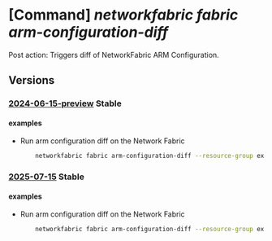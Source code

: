 # [Command] _networkfabric fabric arm-configuration-diff_

Post action: Triggers diff of NetworkFabric ARM Configuration.

## Versions

### [2024-06-15-preview](/Resources/mgmt-plane/L3N1YnNjcmlwdGlvbnMve30vcmVzb3VyY2Vncm91cHMve30vcHJvdmlkZXJzL21pY3Jvc29mdC5tYW5hZ2VkbmV0d29ya2ZhYnJpYy9uZXR3b3JrZmFicmljcy97fS9hcm1jb25maWd1cmF0aW9uZGlmZg==/2024-06-15-preview.xml) **Stable**

<!-- mgmt-plane /subscriptions/{}/resourcegroups/{}/providers/microsoft.managednetworkfabric/networkfabrics/{}/armconfigurationdiff 2024-06-15-preview -->

#### examples

- Run arm configuration diff on the Network Fabric
    ```bash
        networkfabric fabric arm-configuration-diff --resource-group example-rg --resource-name example-fabric
    ```

### [2025-07-15](/Resources/mgmt-plane/L3N1YnNjcmlwdGlvbnMve30vcmVzb3VyY2Vncm91cHMve30vcHJvdmlkZXJzL21pY3Jvc29mdC5tYW5hZ2VkbmV0d29ya2ZhYnJpYy9uZXR3b3JrZmFicmljcy97fS9hcm1jb25maWd1cmF0aW9uZGlmZg==/2025-07-15.xml) **Stable**

<!-- mgmt-plane /subscriptions/{}/resourcegroups/{}/providers/microsoft.managednetworkfabric/networkfabrics/{}/armconfigurationdiff 2025-07-15 -->

#### examples

- Run arm configuration diff on the Network Fabric
    ```bash
        networkfabric fabric arm-configuration-diff --resource-group example-rg --resource-name example-fabric
    ```
